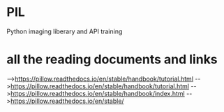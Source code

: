 # PIL
Python imaging liberary and API training 

# all the reading documents and links 

-->https://pillow.readthedocs.io/en/stable/handbook/tutorial.html
-->https://pillow.readthedocs.io/en/stable/handbook/tutorial.html
-->https://pillow.readthedocs.io/en/stable/handbook/index.html
-->https://pillow.readthedocs.io/en/stable/